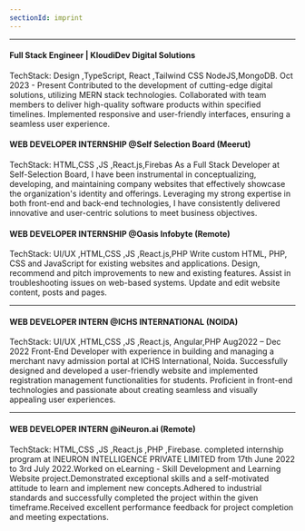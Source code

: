 ```yaml
---
sectionId: imprint
---
```


---
#### Full Stack Engineer | KloudiDev Digital Solutions
TechStack: Design ,TypeScript, React ,Tailwind CSS NodeJS,MongoDB. Oct 2023 - Present
Contributed to the development of cutting-edge digital solutions, utilizing MERN stack technologies.
Collaborated with team members to deliver high-quality software products within specified timelines.
Implemented responsive and user-friendly interfaces, ensuring a seamless user experience.

#### WEB DEVELOPER INTERNSHIP @Self Selection Board (Meerut)

TechStack: HTML,CSS ,JS ,React.js,Firebas
As a Full Stack Developer at Self-Selection Board, I have been instrumental in conceptualizing, developing, and maintaining company websites that effectively showcase the organization's identity and offerings. Leveraging my strong expertise in both front-end and back-end technologies, I have consistently delivered innovative and user-centric solutions to meet business objectives.



#### WEB DEVELOPER INTERNSHIP @Oasis Infobyte (Remote)
TechStack: UI/UX ,HTML,CSS ,JS ,React.js,PHP
Write custom HTML, PHP, CSS and JavaScript for existing websites and applications. Design, recommend and pitch improvements to new and existing features. Assist in troubleshooting issues on web-based systems. Update and edit website content, posts and pages.


---

#### WEB DEVELOPER INTERN @ICHS INTERNATIONAL (NOIDA)

TechStack: UI/UX ,HTML,CSS ,JS ,React.js, Angular,PHP Aug2022 – Dec 2022
Front-End Developer with experience in building and managing a merchant navy admission portal at ICHS International, Noida.
Successfully designed and developed a user-friendly website and implemented registration management functionalities for
students. Proficient in front-end technologies and passionate about creating seamless and visually appealing user experiences.

---

#### WEB DEVELOPER INTERN @iNeuron.ai (Remote)

TechStack: HTML,CSS ,JS ,React.js ,PHP ,Firebase.
completed internship program at INEURON INTELLIGENCE PRIVATE LIMITED from 17th June 2022 to 3rd July 2022.Worked on
eLearning - Skill Development and Learning Website project.Demonstrated exceptional skills and a self-motivated attitude to
learn and implement new concepts.Adhered to industrial standards and successfully completed the project within the given
timeframe.Received excellent performance feedback for project completion and meeting expectations.





